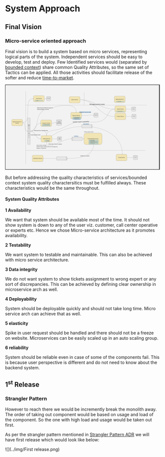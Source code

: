 # System Approach

## Final Vision

### Micro-service oriented approach

Final vision is to build a system based on micro services, representing logical parts of the system. Independent services should be easy to develop, test and deploy. Few Identified services would (separated by [bounded context](https://en.wikipedia.org/wiki/Domain-driven_design#Bounded_context)) share common Quality Attributes, so the same set of Tactics can be applied. All those activities should facilitate release of the softer and reduce [time-to-market](https://en.wikipedia.org/wiki/Time_to_market).

![](../img/FinalUServiceArch.png)

But before addressing the quality characteristics of services/bounded context system quality charactersitics must be fulfilled always. These characteristics would be the same throughout.

#### System Quality Attributes
**1 Availability**

We want that system should be available most of the time. It should not show system is down to any of the user viz. customer, call center operative or experts etc. Hence we chose Micro-service architecture as it promotes availability.

**2 Testability**

We want system to testable and maintainable. This can also be achieved with micro service architecture.

**3 Data integrity**

We do not want system to show tickets assignment to wrong expert or any sort of discrepancies. This can be achieved by defining clear ownership in microservice arch as well.

**4 Deployability**

System should be deployable quickly and should not take long time. Micro service arch can achieve that as well. 

**5 elasticity**

Spike in user request should be handled and there should not be a freeze on website. Microservices can be easily scaled up in an auto scaling group.

**6 reliability**

System should be reliable even in case of some of the components fail. This is because user perspective is different and do not need to know about the backend system.


## 1<sup>st</sup> Release 

### Strangler Pattern

However to reach there we would be incremently break the monolith away. The order of taking out component would be based on usage and load of the component. So the one with high load and usage would be taken out first.

As per the strangler pattern mentioned in [Strangler Pattern ADR](https://github.com/bhalgat20/ArchitectureKatas2021/blob/main/2.ADRs/StranglerPattern.md) we will have first release which would look like below:

![](../img/First release.png)